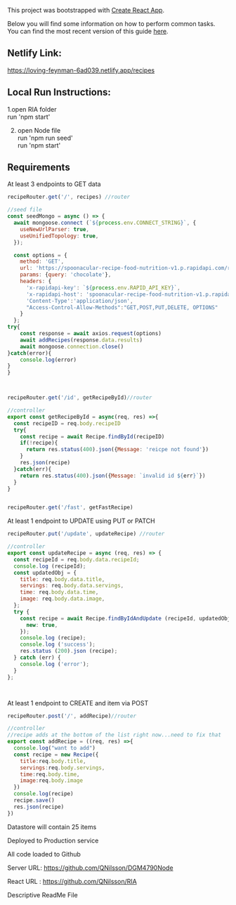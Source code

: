 This project was bootstrapped with [Create React App](https://github.com/facebookincubator/create-react-app).

Below you will find some information on how to perform common tasks.<br>
You can find the most recent version of this guide [here](https://github.com/facebookincubator/create-react-app/blob/master/packages/react-scripts/template/README.md).
## Netlify Link:
https://loving-feynman-6ad039.netlify.app/recipes

## Local Run Instructions:

1.open RIA folder<br>
run 'npm start'<br>

2. open Node file<br>
run 'npm run seed'<br>
run 'npm start'<br>

## Requirements

At least 3 endpoints to GET data

```javascript
recipeRouter.get('/', recipes) //router

//seed file
const seedMongo = async () => {
  await mongoose.connect (`${process.env.CONNECT_STRING}`, {
    useNewUrlParser: true,
    useUnifiedTopology: true,
  });

  const options = {
	method: 'GET',
	url: 'https://spoonacular-recipe-food-nutrition-v1.p.rapidapi.com/recipes/search',
	params: {query: 'chocolate'},
	headers: {
	  'x-rapidapi-key': `${process.env.RAPID_API_KEY}`,
	  'x-rapidapi-host': 'spoonacular-recipe-food-nutrition-v1.p.rapidapi.com',
	  'Content-Type':'application/json',
	  "Access-Control-Allow-Methods":"GET,POST,PUT,DELETE, OPTIONS"
	}
  };
try{
	const response = await axios.request(options)
	await addRecipes(response.data.results)
	await mongoose.connection.close()
}catch(error){
	console.log(error)
}
}



recipeRouter.get('/id', getRecipeById)//router

//controller
export const getRecipeById = async(req, res) =>{
  const recipeID = req.body.recipeID
  try{
    const recipe = await Recipe.findById(recipeID)
    if(!recipe){
      return res.status(400).json({Message: 'reicpe not found'})
    }
    res.json(recipe)
  }catch(err){
    return res.status(400).json({Message: `invalid id ${err}`})
  }
}


recipeRouter.get('/fast', getFastRecipe)


```

At least 1 endpoint to UPDATE using PUT or PATCH

```javascript
recipeRouter.put('/update', updateRecipe) //router

//controller
export const updateRecipe = async (req, res) => {
  const recipeId = req.body.data.recipeId;
  console.log (recipeId);
  const updatedObj = {
    title: req.body.data.title,
    servings: req.body.data.servings,
    time: req.body.data.time,
    image: req.body.data.image,
  };
  try {
    const recipe = await Recipe.findByIdAndUpdate (recipeId, updatedObj, {
      new: true,
    });
    console.log (recipe);
    console.log ('success');
    res.status (200).json (recipe);
  } catch (err) {
    console.log ('error');
  }
};




```

At least 1 endpoint to CREATE and item via POST 

```javascript
recipeRouter.post('/', addRecipe)//router

//controller
//recipe adds at the bottom of the list right now...need to fix that
export const addRecipe = ((req, res) =>{
  console.log("want to add")
  const recipe = new Recipe({
    title:req.body.title,
    servings:req.body.servings,
    time:req.body.time,
    image:req.body.image
  })
  console.log(recipe)
  recipe.save()
  res.json(recipe)
})
```

Datastore will contain 25 items

Deployed to Production service

All code loaded to Github

Server URL: https://github.com/QNilsson/DGM4790Node

React URL : https://github.com/QNilsson/RIA

Descriptive ReadMe File





